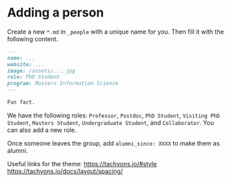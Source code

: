 # Adding a person

Create a new `*.md` in `_people` with a unique name for you. Then fill it with the following content.

```md
---
name: ...
website: ...
image: /assets/....jpg
role: PhD Student
program: Masters Information Science
---

Fun fact.
```

We have the following roles: `Professor`, `Postdoc`, `PhD Student`, `Visiting PhD Student`, `Masters Student`, `Undergraduate Student`, and `Collaborator`. You can also add a new role.

Once someone leaves the group, add `alumni_since: XXXX` to make them as alumni.

Useful links for the theme:
https://tachyons.io/#style
https://tachyons.io/docs/layout/spacing/